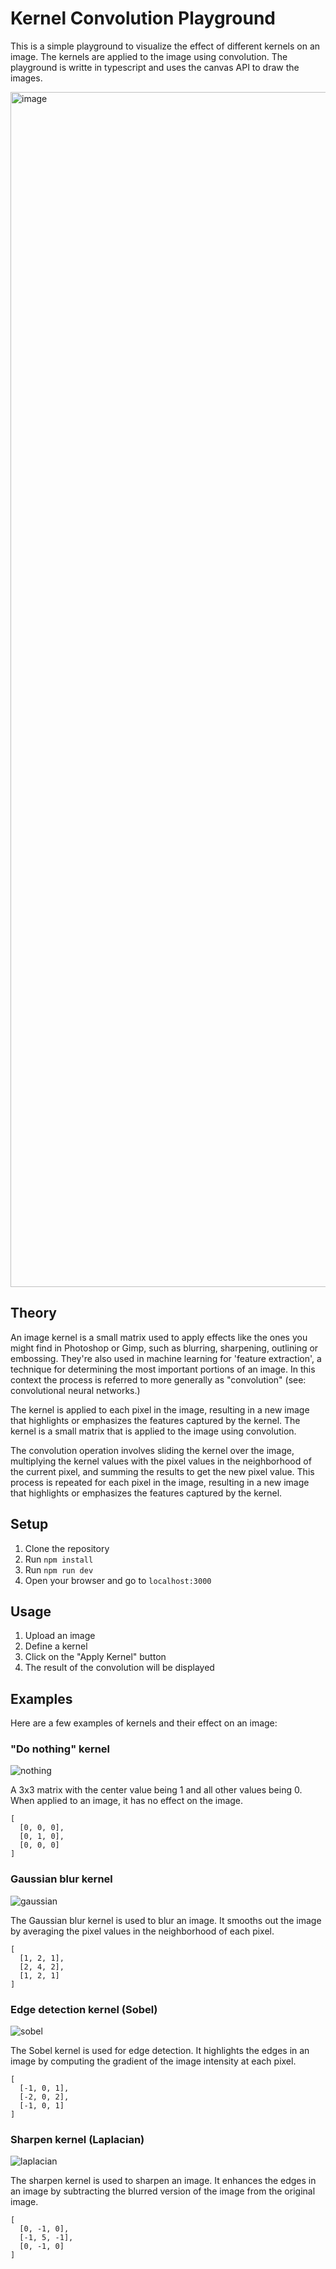 # Kernel Convolution Playground

This is a simple playground to visualize the effect of different kernels on an image. The kernels are applied to the image using convolution. The playground is writte in typescript and uses the canvas API to draw the images.

<img width="1912" alt="image" src="https://github.com/leonmeka/kernel-conv/assets/15350962/83d0eeaf-5d39-4061-b3a5-c077d0b3aee4">

## Theory

An image kernel is a small matrix used to apply effects like the ones you might find in Photoshop or Gimp, such as blurring, sharpening, outlining or embossing. They're also used in machine learning for 'feature extraction', a technique for determining the most important portions of an image. In this context the process is referred to more generally as "convolution" (see: convolutional neural networks.)

The kernel is applied to each pixel in the image, resulting in a new image that highlights or emphasizes the features captured by the kernel. The kernel is a small matrix that is applied to the image using convolution.

The convolution operation involves sliding the kernel over the image, multiplying the kernel values with the pixel values in the neighborhood of the current pixel, and summing the results to get the new pixel value. This process is repeated for each pixel in the image, resulting in a new image that highlights or emphasizes the features captured by the kernel.

## Setup

1. Clone the repository
2. Run `npm install`
3. Run `npm run dev`
4. Open your browser and go to `localhost:3000`

## Usage

1. Upload an image
2. Define a kernel
3. Click on the "Apply Kernel" button
4. The result of the convolution will be displayed

## Examples

Here are a few examples of kernels and their effect on an image:

### "Do nothing" kernel

![nothing](https://github.com/leonmeka/kernel-conv/assets/15350962/f550484d-0d90-45dc-91f5-ceafa6aed138)


A 3x3 matrix with the center value being 1 and all other values being 0. When applied to an image, it has no effect on the image.

```
[
  [0, 0, 0],
  [0, 1, 0],
  [0, 0, 0]
]
```

### Gaussian blur kernel

![gaussian](https://github.com/leonmeka/kernel-conv/assets/15350962/b2ca21cb-b096-4634-b69e-91d10a74d13d)


The Gaussian blur kernel is used to blur an image. It smooths out the image by averaging the pixel values in the neighborhood of each pixel.

```
[
  [1, 2, 1],
  [2, 4, 2],
  [1, 2, 1]
]
```

### Edge detection kernel (Sobel)

![sobel](https://github.com/leonmeka/kernel-conv/assets/15350962/d1749625-07ee-4994-bf26-456950358b99)

The Sobel kernel is used for edge detection. It highlights the edges in an image by computing the gradient of the image intensity at each pixel.

```
[
  [-1, 0, 1],
  [-2, 0, 2],
  [-1, 0, 1]
]
```

### Sharpen kernel (Laplacian)

![laplacian](https://github.com/leonmeka/kernel-conv/assets/15350962/c7f7c317-4b22-47f9-8ba0-abe1e7cc2557)

The sharpen kernel is used to sharpen an image. It enhances the edges in an image by subtracting the blurred version of the image from the original image.

```
[
  [0, -1, 0],
  [-1, 5, -1],
  [0, -1, 0]
]
```

